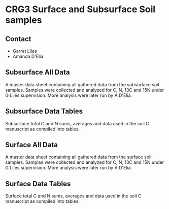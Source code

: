# CRG3 Surface and Subsurface Soil samples

## Contact
 - Garret Liles
 - Amanda D'Elia

## Subsurface All Data
A master data sheet containing all gathered data from the subsurface soil samples. Samples were collected and analyzed for C, N, 13C and 15N under G Liles supervision. More analysis were later run by A D'Elia.

## Subsurface Data Tables
Subsurface total C and N sums, averages and data used in the soil C manuscript as compiled into tables.

## Surface All Data
A master data sheet containing all gathered data from the surface soil samples. Samples were collected and analyzed for C, N, 13C and 15N under G Liles supervision. More analysis were later run by A D'Elia.

## Surface Data Tables
Surface total C and N sums, averages and data used in the soil C manuscript as compiled into tables.
